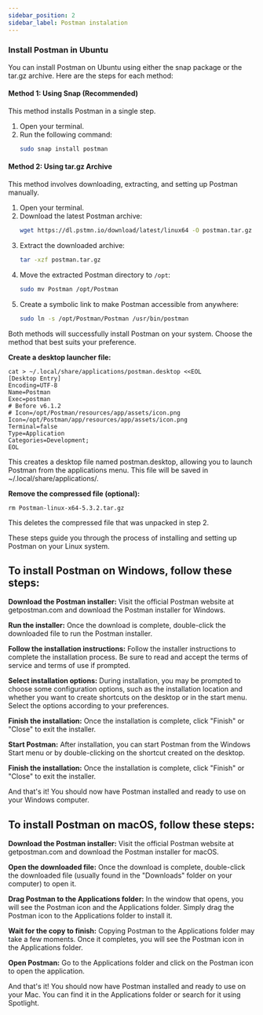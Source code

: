 ```yaml
---
sidebar_position: 2
sidebar_label: Postman instalation
---
```



### Install Postman in Ubuntu

You can install Postman on Ubuntu using either the snap package or the tar.gz archive. Here are the steps for each method:

#### Method 1: Using Snap (Recommended)
This method installs Postman in a single step.

1. Open your terminal.
2. Run the following command:
    ```bash
    sudo snap install postman
    ```

#### Method 2: Using tar.gz Archive
This method involves downloading, extracting, and setting up Postman manually.

1. Open your terminal.
2. Download the latest Postman archive:
    ```bash
    wget https://dl.pstmn.io/download/latest/linux64 -O postman.tar.gz
    ```
3. Extract the downloaded archive:
    ```bash
    tar -xzf postman.tar.gz
    ```
4. Move the extracted Postman directory to `/opt`:
    ```bash
    sudo mv Postman /opt/Postman
    ```
5. Create a symbolic link to make Postman accessible from anywhere:
    ```bash
    sudo ln -s /opt/Postman/Postman /usr/bin/postman
    ```

Both methods will successfully install Postman on your system. Choose the method that best suits your preference.

**Create a desktop launcher file:**
```
cat > ~/.local/share/applications/postman.desktop <<EOL
[Desktop Entry]
Encoding=UTF-8
Name=Postman
Exec=postman
# Before v6.1.2
# Icon=/opt/Postman/resources/app/assets/icon.png
Icon=/opt/Postman/app/resources/app/assets/icon.png
Terminal=false
Type=Application
Categories=Development;
EOL
```
This creates a desktop file named postman.desktop, allowing you to launch Postman from the applications menu. This file will be saved in ~/.local/share/applications/.

**Remove the compressed file (optional):**

```
rm Postman-linux-x64-5.3.2.tar.gz
```
This deletes the compressed file that was unpacked in step 2.

These steps guide you through the process of installing and setting up Postman on your Linux system.

## To install Postman on Windows, follow these steps:

**Download the Postman installer:** Visit the official Postman website at getpostman.com and download the Postman installer for Windows.

**Run the installer:** Once the download is complete, double-click the downloaded file to run the Postman installer.

**Follow the installation instructions:** Follow the installer instructions to complete the installation process. Be sure to read and accept the terms of service and terms of use if prompted.

**Select installation options:** During installation, you may be prompted to choose some configuration options, such as the installation location and whether you want to create shortcuts on the desktop or in the start menu. Select the options according to your preferences.

**Finish the installation:** Once the installation is complete, click "Finish" or "Close" to exit the installer.

**Start Postman:** After installation, you can start Postman from the Windows Start menu or by double-clicking on the shortcut created on the desktop.

**Finish the installation:** Once the installation is complete, click "Finish" or "Close" to exit the installer.


And that's it! You should now have Postman installed and ready to use on your Windows computer.

## To install Postman on macOS, follow these steps:

**Download the Postman installer:** Visit the official Postman website at getpostman.com and download the Postman installer for macOS.

**Open the downloaded file:** Once the download is complete, double-click the downloaded file (usually found in the "Downloads" folder on your computer) to open it.

**Drag Postman to the Applications folder:** In the window that opens, you will see the Postman icon and the Applications folder. Simply drag the Postman icon to the Applications folder to install it.

**Wait for the copy to finish:** Copying Postman to the Applications folder may take a few moments. Once it completes, you will see the Postman icon in the Applications folder.

**Open Postman:** Go to the Applications folder and click on the Postman icon to open the application.


And that's it! You should now have Postman installed and ready to use on your Mac. You can find it in the Applications folder or search for it using Spotlight.
